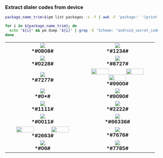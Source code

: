 ### Extract dialer codes from device
```bash
package_name_trim=$(pm list packages -s -f | awk -F 'package:' '{print $2}' | awk -F '=' '{print $2}')

for i in ${package_name_trim}; do
  echo "${i}" && pm dump "${i}" | grep -E 'Scheme: "android_secret_code"|Authority: "[0-9].*"|Authority: "[A-Z].*"' >> extracted_codes.txt
done
```
<table>
  <tr>
    <td align="center" width="20%">
      <img src="screenshots/USB_settings.jpg"><br>
      <span><b>*#0808#</b></span> 
    </td>
    <td align="center" width="20%">
      <img src="screenshots/version.jpg"><br>
      <span><b>*#1234#</b></span> 
    </td>
  </tr>
  <tr>
    <td align="center" width="20%">
      <img src="screenshots/battery_status.jpg"><br>
      <span><b>*#0228#</b></span> 
    </td>
    <td align="center" width="20%">
      <img src="screenshots/camera_light_sensor.jpg"><br>
      <span><b>*#8727#</b></span>
    </td>
  </tr>
  <tr>
    <td align="center" width="20%">
      <img src="screenshots/receive_call_mode.jpg"><br>
      <span><b>*#7277#</b></span> 
    </td>
    <td align="center" width="20%">
      <img width="50%" src="screenshots/sysdump1.jpg"><img width="50%" src="screenshots/sysdump2.jpg"><img  width="50%" src="screenshots/sysdump3.jpg"><br>
      <span><b>*#9900#</b></span>
    </td>
  </tr>
   <tr>
    <td align="center" width="20%">
      <img src="screenshots/hw_module_test.jpg"><br>
      <span><b>*#0*#</b></span> 
    </td>
    <td align="center" width="20%">
      <img src="screenshots/service_mode9090.jpg"><br>
      <span><b>*#9090#</b></span>
    </td>
  </tr>
  <tr>
    <td align="center" width="20%">
      <img src="screenshots/service_mode1111.jpg"><br>
      <span><b>*#1111#</b></span> 
    </td>
    <td align="center" width="20%">
      <img src="screenshots/service_mode2222.jpg"><br>
      <span><b>*#2222#</b></span>
    </td>
  </tr>
  <tr>
    <td align="center" width="20%">
      <img src="screenshots/service_mode0011.jpg"><br>
      <span><b>*#0011#</b></span> 
    </td>
    <td align="center" width="20%">
      <img src="screenshots/cp_debug_level.jpg"><br>
      <span><b>*#66336#</b></span>
    </td>
  </tr>
  <tr>
    <td align="center" width="20%">
      <img width="50%" src="screenshots/device_keystring1.jpg"><img width="50%" src="screenshots/device_keystring2.jpg"><br>
      <span><b>*#2663#</b></span> 
    </td>
    <td align="center" width="20%">
      <img src="screenshots/samplemanagement.jpg"><br>
      <span><b>*#7676#</b></span>
    </td>
  </tr>
  </tr>
    <tr>
    <td align="center" width="20%">
      <img src="screenshots/imei_sn.jpg"><br>
      <span><b>*#06#</b></span> 
    </td>
    <td align="center" width="20%">
      <img src="screenshots/device_keystring3.jpg"><br>
      <span><b>*#7785#</b></span>
    </td>
  </tr>
</table>

